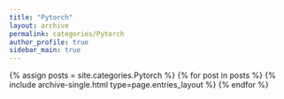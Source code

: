 ```yaml
---
title: "Pytorch"
layout: archive
permalink: categories/Pytorch
author_profile: true
sidebar_main: true
---
```



{% assign posts = site.categories.Pytorch %}
{% for post in posts %} {% include archive-single.html type=page.entries_layout %} {% endfor %}